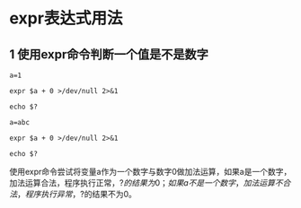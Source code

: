 # expr表达式用法

## 1 使用expr命令判断一个值是不是数字

```
a=1

expr $a + 0 >/dev/null 2>&1

echo $?

a=abc

expr $a + 0 >/dev/null 2>&1

echo $?
```

使用expr命令尝试将变量a作为一个数字与数字0做加法运算，如果a是一个数字，加法运算合法，程序执行正常，$?的结果为0；如果a不是一个数字，加法运算不合法，程序执行异常，$?的结果不为0。